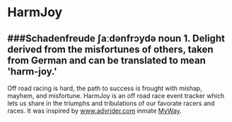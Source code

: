 HarmJoy
=======

###Schadenfreude
ʃaːdənfrɔydə
noun 
1.
Delight derived from the misfortunes of others, taken from German and can be translated to mean 'harm-joy.'
-------

Off road racing is hard, the path to success is frought with mishap, mayhem, and misfortune. HarmJoy is an off road race event tracker which lets us share in the triumphs and tribulations of our favorate racers and races. It was inspired by www.advrider.com inmate [MyWay](http://www.advrider.com/forums/member.php?u=46361).
